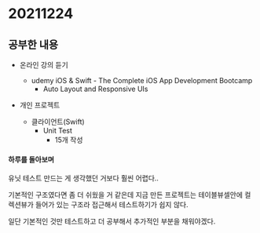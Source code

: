 # 20211224

## 공부한 내용
+ 온라인 강의 듣기
  - udemy iOS & Swift - The Complete iOS App Development Bootcamp
    * Auto Layout and Responsive UIs

+ 개인 프로젝트
  - 클라이언트(Swift)
    * Unit Test
      * 15개 작성

#### 하루를 돌아보며
유닛 테스트 만드는 게 생각했던 거보다 훨씬 어렵다..

기본적인 구조였다면 좀 더 쉬웠을 거 같은데 지금 만든 프로젝트는 테이블뷰셀안에 컬렉션뷰가 들어가 있는 구조라 접근해서 테스트하기가 쉽지 않다.

일단 기본적인 것만 테스트하고 더 공부해서 추가적인 부분을 채워야겠다.
